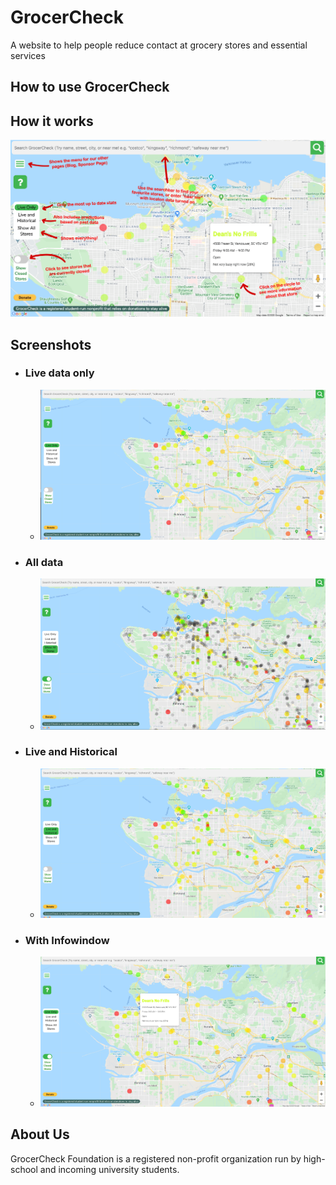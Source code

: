 # GrocerCheck

A website to help people reduce contact at grocery stores and essential services

## How to use GrocerCheck

## How it works

<img src="https://raw.githubusercontent.com/GrocerCheck/GrocerCheck/master/grocercheck/map/static/images/tutorial.png">





## Screenshots

- ### Live data only
    - <img src="https://raw.githubusercontent.com/GrocerCheck/GrocerCheck/master/content/liveonly.png">

- ### All data
    - <img src ="https://raw.githubusercontent.com/GrocerCheck/GrocerCheck/master/content/all.png">

- ### Live and Historical
    - <img src = "https://raw.githubusercontent.com/GrocerCheck/GrocerCheck/master/content/liveandhistorical.png">

- ### With Infowindow
    - <img src = "https://raw.githubusercontent.com/GrocerCheck/GrocerCheck/master/content/livewithinfowindow.png">

## About Us

GrocerCheck Foundation is a registered non-profit organization run by high-school and incoming university students. 

